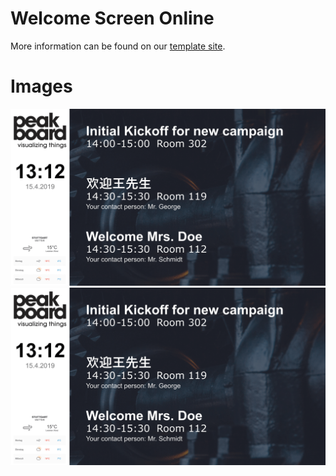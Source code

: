 # Welcome Screen Online
More information can be found on our [template site](https://templates.peakboard.com/welcome_screen_online_en.html).

# Images
![Welcome Screen Online Screenshot](Welcome_Screen_Online_EN.png)
![Welcome Screen Online Screenshot](Welcome_Screen_Online_DE.png)